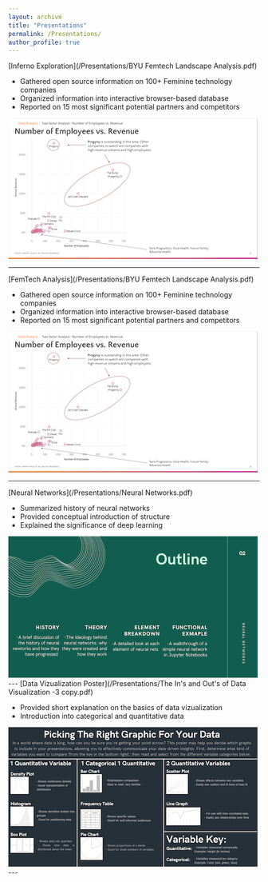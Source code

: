 ```yaml
---
layout: archive
title: "Presentations"
permalink: /Presentations/
author_profile: true
---
```


[Inferno Exploration](/Presentations/BYU Femtech Landscape Analysis.pdf)

- Gathered open source information on 100+ Feminine technology companies
- Organized information into interactive browser-based database
- Reported on 15 most significant potential partners and competitors

<img src="/images/Femtech copy.png?raw=true"/>

---

[FemTech Analysis](/Presentations/BYU Femtech Landscape Analysis.pdf)

- Gathered open source information on 100+ Feminine technology companies
- Organized information into interactive browser-based database
- Reported on 15 most significant potential partners and competitors

<img src="/images/Femtech copy.png?raw=true"/>

---
[Neural Networks](/Presentations/Neural Networks.pdf)

- Summarized history of neural networks
- Provided conceptual introduction of structure
- Explained the significance of deep learning

<img src="/images/Neural Net copy.png"/>
---
[Data Vizualization Poster](/Presentations/The In's and Out's of Data Visualization -3 copy.pdf)

- Provided short explanation on the basics of data vizualization
- Introduction into categorical and quantitative data

<img src="/images/Data Poster copy.png"/>
---





